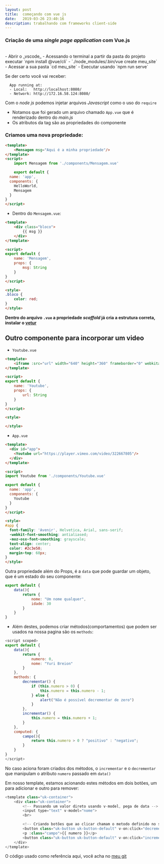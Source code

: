 ```yaml
---
layout: post
title:  começando com vue js
date:   2019-03-26 23:40:16
description: trabalhando com frameworks client-side
---
```

### Criação de uma _single page application_ com Vue.js
<br>
- Abrir o _vscode_
- Acessando o terminal a partir da pasta do projeto executar `npm install @vue/cli`
- `./node_modules/.bin/vue create meu_site`
- Acessar a sua pasta `cd meu_site`
- Executar usando `npm run serve`

Se der certo você vai receber:

```
  App running at:
  - Local:   http://localhost:8080/
  - Network: http://172.16.58.124:8080/
```

Com o _node js_ podemos injetar arquivos _Javascript_ como o uso do `require`

- Notamos que foi gerado um arquivo chamado `App.vue` que é renderizado dentro do _main.js_
- Os atributos da tag são as propriedades do componente

### Criamos uma nova propriedade: 

``` html
<template>
    <Mensagem msg="Aqui é a minha propriedade"/>
</template>
<script>
    import Mensagem from './components/Mensagem.vue'

    export default {
  name: 'app',
  components: {
    HelloWorld,
    Mensagem
  }
}
</script>
```

- Dentro do `Mensagem.vue`: 

``` html
<template>
    <div class="bloco">
        {{ msg }}
    </div>
</template>

<script>
export default {
    name: 'Mensagem',
    props: {
        msg: String
    }
}
</script>

<style>
.bloco {
    color: red;
}
</style>

```

**Dentro do arquivo `.vue` a propriedade _scaffold_ já cria a estrutura correta, instalar o [vetur](https://github.com/vuejs/vetur)**

## Outro componente para incorporar um video

- `Youtube.vue`

``` html
<template>
    <iframe :src="url" width="640" height="360" frameborder="0" webkitallowfullscreen mozallowfullscreen allowfullscreen></iframe>
</template>

<script>
export default {
    name: 'Youtube',
    props: {
        url: String
    }
}
</script>

<style>

</style>

```

- `App.vue` 

``` html
<template>
  <div id="app">
    <Youtube url="https://player.vimeo.com/video/322667805"/>
  </div>
</template>

<script>
import Youtube from './components/Youtube.vue'

export default {
  name: 'app',
  components: {
    Youtube
  }
}
</script>

<style>
#app {
  font-family: 'Avenir', Helvetica, Arial, sans-serif;
  -webkit-font-smoothing: antialiased;
  -moz-osx-font-smoothing: grayscale;
  text-align: center;
  color: #2c3e50;
  margin-top: 60px;
}
</style>

```

Outra propriedade além do Props, é a `data` que pode guardar um objeto, que é um estado do seu componente:

``` javascript 
export default {
    data(){
        return {
            nome: "Um nome qualquer",
            idade: 30
        }
    }
}
```

- Além destes, podemos criar métodos(comportamentos) que podem ser usados na nossa pagina são os `methods`:

``` javascript
<script scoped>
export default {
    data(){
        return {
            numero: 0,
            nome: "Yuri Breion"
        }
    }, 
    methods: {
        decrementar() {
            if (this.numero > 0) {
                this.numero = this.numero - 1;
            } else {
                alert("Não é possível decrementar de zero")
            }
        }, 
        incrementar() {
            this.numero = this.numero + 1;
        } 
    }, 
    computed: {
        campo(){
            return this.numero > 0 ? "positivo" : "negativo";
        }
    }
}
</script>
```

No caso aciona foram criados dos métodos, o `incrementar` e o `decrementar` que manipulam o atributo `numero` passado em `data()`

Em nosso template, estamos acionando estes métodos em dois botões, um para adicionar e outro para remover: 

``` javascript
<template class="uk-container">
    <div class="uk-container">
        <!-- Passando um valor direto usando v-model, pega de data -->
        <input type="text" v-model="nome">
        <br>

        <!-- Criando botões que ao clicar chamam o metodo definido no script -->
        <button class="uk-button uk-button-default" v-on:click="decrementar">Decrementar</button>
        <p :class="campo">{{ numero }}</p>
        <button class="uk-button uk-button-default" v-on:click="incrementar">Incrementar</button>
    </div>
</template>
```

O código usado como referência aqui, você acha no [meu git](https://github.com/yuribreion1/vue)